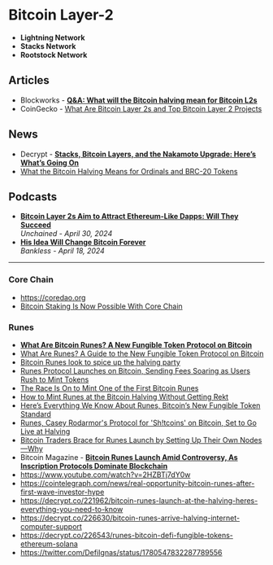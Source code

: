 # Bitcoin Layer-2 

- **Lightning Network**
- **Stacks Network**
- **Rootstock Network**

## Articles
- Blockworks - [**Q&A: What will the Bitcoin halving mean for Bitcoin L2s**](https://blockworks.co/news/bitcoin-halving-layer-2-impact-stacks)
- CoinGecko - [What Are Bitcoin Layer 2s and Top Bitcoin Layer 2 Projects](https://www.coingecko.com/learn/bitcoin-layer-2s-top-bitcoin-layer-2s)

## News
- Decrypt - [**Stacks, Bitcoin Layers, and the Nakamoto Upgrade: Here’s What’s Going On**](https://decrypt.co/225801/stacks-stx-nakamoto-upgrade-bitvm-rollups-defi)
- [What the Bitcoin Halving Means for Ordinals and BRC-20 Tokens](https://decrypt.co/227252/what-bitcoin-halving-means-ordinals-brc-20-tokens)

## Podcasts

- [**Bitcoin Layer 2s Aim to Attract Ethereum-Like Dapps: Will They Succeed**](https://www.youtube.com/watch?v=Gx2e608iZ2Q)
  <br/>_Unchained - April 30, 2024_
- [**His Idea Will Change Bitcoin Forever**](https://www.youtube.com/watch?v=q9RDE8U6CkI)
  <br/>_Bankless - April 18, 2024_

---

### Core Chain
- https://coredao.org
- [Bitcoin Staking Is Now Possible With Core Chain](https://decrypt.co/226776/bitcoin-staking-on-core-chain)

### Runes
- [**What Are Bitcoin Runes? A New Fungible Token Protocol on Bitcoin**](https://www.coingecko.com/learn/what-are-bitcoin-runes)
- [What Are Runes? A Guide to the New Fungible Token Protocol on Bitcoin](https://unchainedcrypto.com/runes-protocol/)
- [Bitcoin Runes look to spice up the halving party](https://blockworks.co/news/bitcoin-halving-runes-launch)
- [Runes Protocol Launches on Bitcoin, Sending Fees Soaring as Users Rush to Mint Tokens](https://www.coindesk.com/markets/2024/04/20/runes-protocol-launches-on-bitcoin-sending-fees-soaring-as-users-rush-to-mint-tokens/)
- [The Race Is On to Mint One of the First Bitcoin Runes](https://decrypt.co/227242/race-mint-first-bitcoin-runes-halving)
- [How to Mint Runes at the Bitcoin Halving Without Getting Rekt](https://decrypt.co/227183/bitcoin-ordinals-dev-shares-tips-for-mining-runes-during-the-halving-without-getting-rekt)
- [Here’s Everything We Know About Runes, Bitcoin’s New Fungible Token Standard](https://community.magiceden.io/learn/runes-guide)
- [Runes, Casey Rodarmor's Protocol for 'Sh!tcoins' on Bitcoin, Set to Go Live at Halving](https://www.coindesk.com/tech/2024/04/17/runes-casey-rodarmors-protocol-for-shtcoins-on-bitcoin-set-to-go-live-at-halving/)
- [Bitcoin Traders Brace for Runes Launch by Setting Up Their Own Nodes—Why](https://decrypt.co/226688/bitcoin-traders-brace-runes-launch-setting-up-nodes-why)
- Bitcoin Magazine - [**Bitcoin Runes Launch Amid Controversy, As Inscription Protocols Dominate Blockchain**](https://bmpro.substack.com/p/bitcoin-runes-launch-amid-controversy)
- https://www.youtube.com/watch?v=2HZBTj7dY0w
- https://cointelegraph.com/news/real-opportunity-bitcoin-runes-after-first-wave-investor-hype
- https://decrypt.co/221962/bitcoin-runes-launch-at-the-halving-heres-everything-you-need-to-know
- https://decrypt.co/226630/bitcoin-runes-arrive-halving-internet-computer-support
- https://decrypt.co/226543/runes-bitcoin-defi-fungible-tokens-ethereum-solana
- https://twitter.com/DefiIgnas/status/1780547832287789556
